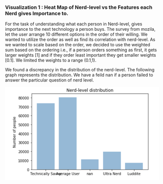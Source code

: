 

<h3> Visualization 1 : Heat Map of Nerd-level vs the Features each Nerd gives Importance to. </h3>
For the task of understanding what each person in Nerd-level, gives importance to the next technology a person buys. The survey from mozila, let the user arrange 10 different options in the order of their willing. We wanted to utilize the order as well as find its correlation with nerd-level. As we wanted to scale based on the order, we decided to use the weighted sum based on the ordering i.e., if a person orders something as first, it gets larger weights [1] and if they order least important they get smaller weights [0.1]. We limited the weights to a range (0.1,1).

We found a discrepancy in the distribution of the nerd-level. The following graph represents the distribution. We have a feild nan if a person failed to answer the particular question of nerd level.

![GitHub Logo](https://github.com/INFO-4602-5602/project-3-mozilla-gena-ashwin-supriya-sresha/blob/master/Nerd-level%20distribution.png)
